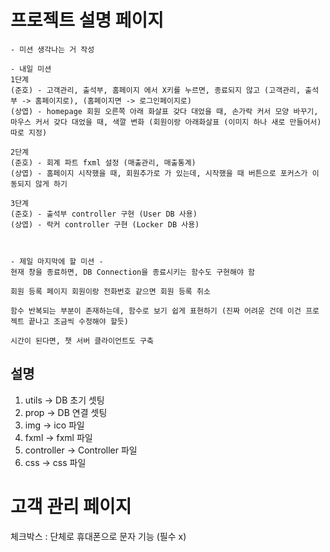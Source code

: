 # 프로젝트 설명 페이지

```
- 미션 생각나는 거 작성

- 내일 미션
1단계
(준호) - 고객관리, 출석부, 홈페이지 에서 X키를 누르면, 종료되지 않고 (고객관리, 출석부 -> 홈페이지로), (홈페이지면 -> 로그인페이지로)
(상엽) - homepage 회원 오른쪽 아래 화살표 갖다 대었을 때, 손가락 커서 모양 바꾸기, 마우스 커서 갖다 대었을 때, 색깔 변화 (회원이랑 아래화살표 (이미지 하나 새로 만들어서) 따로 지정)

2단계
(준호) - 회계 파트 fxml 설정 (매출관리, 매출통계)
(상엽) - 홈페이지 시작했을 때, 회원추가로 가 있는데, 시작했을 때 버튼으로 포커스가 이동되지 않게 하기

3단계
(준호) - 출석부 controller 구현 (User DB 사용)
(상엽) - 락커 controller 구현 (Locker DB 사용)



- 제일 마지막에 할 미션 -
현재 창을 종료하면, DB Connection을 종료시키는 함수도 구현해야 함

회원 등록 페이지 회원이랑 전화번호 같으면 회원 등록 취소

함수 반복되는 부분이 존재하는데, 함수로 보기 쉽게 표현하기 (진짜 어려운 건데 이건 프로젝트 끝나고 조금씩 수정해야 할듯)

시간이 된다면, 챗 서버 클라이언트도 구축
```

## 설명

1. utils -> DB 초기 셋팅
2. prop -> DB 연결 셋팅
3. img -> ico 파일
4. fxml -> fxml 파일
5. controller -> Controller 파일
6. css -> css 파일



# 고객 관리 페이지

체크박스 : 단체로 휴대폰으로 문자 기능 (필수 x)
